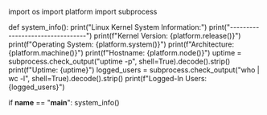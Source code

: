 import os
import platform
import subprocess

def system_info():
    print("Linux Kernel System Information:")
    print("---------------------------------")
    print(f"Kernel Version: {platform.release()}")
    print(f"Operating System: {platform.system()}")
    print(f"Architecture: {platform.machine()}")
    print(f"Hostname: {platform.node()}")
    uptime = subprocess.check_output("uptime -p", shell=True).decode().strip()
    print(f"Uptime: {uptime}")
    logged_users = subprocess.check_output("who | wc -l", shell=True).decode().strip()
    print(f"Logged-In Users: {logged_users}")

if __name__ == "__main__":
    system_info()
